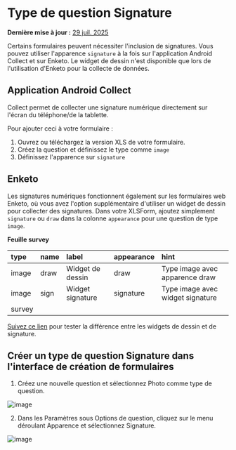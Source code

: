 # Type de question Signature
**Dernière mise à jour :** <a href="https://github.com/kobotoolbox/docs/blob/47cbc8887d6df73ef3bf760d5a3962b77ab26ed8/source/collecting_signatures.md" class="reference">29 juil. 2025</a>

Certains formulaires peuvent nécessiter l'inclusion de signatures. Vous pouvez utiliser l'apparence `signature` à la fois sur l'application Android Collect et sur Enketo. Le widget de dessin n'est disponible que lors de l'utilisation d'Enketo pour la collecte de données.

## Application Android Collect

Collect permet de collecter une signature numérique directement sur l'écran du téléphone/de la tablette.

Pour ajouter ceci à votre formulaire :

1. Ouvrez ou téléchargez la version XLS de votre formulaire.
2. Créez la question et définissez le type comme `image`
3. Définissez l'apparence sur `signature`

## Enketo

Les signatures numériques fonctionnent également sur les formulaires web Enketo, où vous avez l'option supplémentaire d'utiliser un widget de dessin pour collecter des signatures. Dans votre XLSForm, ajoutez simplement `signature` ou `draw` dans la colonne `appearance` pour une question de type `image`.

**Feuille survey**

| type  | name | label            | appearance | hint                                       |
| :---- | :--- | :--------------- | :--------- | :----------------------------------------- |
| image | draw | Widget de dessin | draw       | Type image avec apparence draw             |
| image | sign | Widget signature | signature  | Type image avec widget signature           |
| survey |

[Suivez ce lien](https://enke.to/draw) pour tester la différence entre les widgets de dessin et de signature.

## Créer un type de question Signature dans l'interface de création de formulaires

1. Créez une nouvelle question et sélectionnez Photo comme type de question.

![image](/images/collecting_signatures/new_question.jpg)

2. Dans les Paramètres sous Options de question, cliquez sur le menu déroulant Apparence et sélectionnez Signature.

![image](/images/collecting_signatures/signature.jpg)